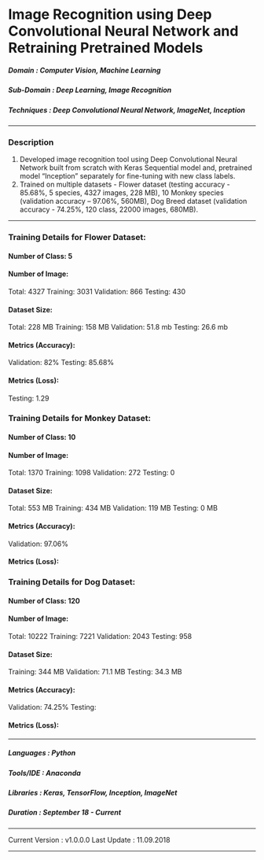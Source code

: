 # Image Recognition using Deep Convolutional Neural Network and Retraining Pretrained Models 	                                           
[comment]: # (*************************************************************************************************************************************)
##### Domain             : Computer Vision, Machine Learning
##### Sub-Domain         : Deep Learning, Image Recognition
##### Techniques         : Deep Convolutional Neural Network, ImageNet, Inception
*************************************************************************************************************************************
### Description
1. Developed image recognition tool using Deep Convolutional Neural Network built from scratch with Keras Sequential model and, pretrained model “Inception” separately for fine-tuning with new class labels.
2. Trained on multiple datasets - Flower dataset (testing accuracy - 85.68%, 5 species, 4327 images, 228 MB), 10 Monkey species (validation accuracy – 97.06%, 560MB), Dog Breed dataset (validation accuracy - 74.25%, 120 class, 22000 images, 680MB).
*************************************************************************************************************************************
### Training Details for Flower Dataset:
#### Number of Class: 5
#### Number of Image:
Total: 4327 
Training: 3031 
Validation: 866
Testing: 430
#### Dataset Size:
Total: 228 MB
Training: 158 MB 
Validation: 51.8 mb
Testing: 26.6 mb
<!---
###### Number of Epochs: 8
###### Training Time (Approx.): 2 Hours
-->
#### Metrics (Accuracy):
<!---
Training:
-->
Validation: 82%
Testing: 85.68%
#### Metrics (Loss):
<!---
Training:
Validation:
-->
Testing: 1.29

### Training Details for Monkey Dataset:
#### Number of Class: 10
#### Number of Image:
Total: 1370
Training: 1098 
Validation: 272
Testing: 0
#### Dataset Size:
Total: 553 MB
Training: 434 MB 
Validation: 119 MB
Testing: 0 MB
<!---
###### Number of Epochs: 8
###### Training Time (Approx.): 2 Hours
-->
#### Metrics (Accuracy):
<!---
Training:
Testing:
-->
Validation: 97.06%
#### Metrics (Loss):
<!---
Training:
Validation:
Testing: 1.29
-->

### Training Details for Dog Dataset:
#### Number of Class: 120
#### Number of Image:
Total: 10222
Training: 7221
Validation: 2043
Testing: 958
#### Dataset Size:
Training: 344 MB 
Validation: 71.1 MB
Testing: 34.3 MB
<!---
###### Number of Epochs: 8
###### Training Time (Approx.): 2 Hours
-->
#### Metrics (Accuracy):
<!---
Training:
-->
Validation: 74.25%
Testing: 
#### Metrics (Loss):
<!---
Training:
Validation:
Testing: 1.29
-->
*************************************************************************************************************************************
##### Languages   : Python
##### Tools/IDE   : Anaconda
##### Libraries   : Keras, TensorFlow, Inception, ImageNet

##### Duration   : September 18 - Current
*************************************************************************************************************************************
Current Version  : v1.0.0.0
Last Update      : 11.09.2018
*************************************************************************************************************************************
